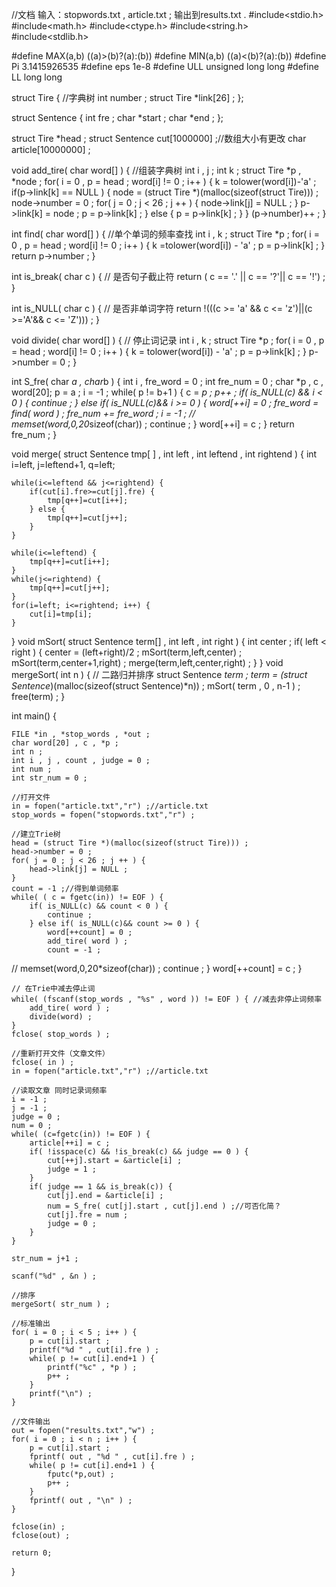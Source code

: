 //文档 输入：stopwords.txt , article.txt ; 输出到results.txt .
#include<stdio.h>
#include<math.h>
#include<ctype.h>
#include<string.h>
#include<stdlib.h>

#define MAX(a,b) ((a)>(b)?(a):(b))
#define MIN(a,b) ((a)<(b)?(a):(b))
#define Pi 3.1415926535
#define eps 1e-8
#define ULL unsigned long long
#define LL long long

struct Tire { //字典树
	int number ;
	struct Tire *link[26] ;
};

struct Sentence {
	int fre ;
	char *start ;
	char *end ;
};

struct Tire *head ;
struct Sentence cut[1000000] ;//数组大小有更改 
char article[10000000] ;

void add_tire( char word[] ) { //组装字典树
	int i , j ;
	int k ;
	struct Tire *p , *node ;
	for( i = 0 , p = head ; word[i] != 0 ; i++ ) {
		k = tolower(word[i])-'a' ;
		if(p->link[k] == NULL ) {
			node = (struct Tire *)(malloc(sizeof(struct Tire))) ;
			node->number = 0 ;
			for( j = 0 ; j < 26 ; j ++ ) {
				node->link[j] = NULL ;
			}
			p->link[k] = node ;
			p = p->link[k] ;
		} else {
			p = p->link[k] ;
		}
	}
	(p->number)++ ;
}

int find( char word[] ) { //单个单词的频率查找
	int i , k ;
	struct Tire *p ;
	for( i = 0 , p = head ; word[i] != 0 ; i++ ) {
		k =tolower(word[i]) - 'a' ;
		p = p->link[k] ;
	}
	return p->number ;
}

int is_break( char c ) { // 是否句子截止符
	return ( c == '.' || c == '?'|| c == '!') ;
}

int is_NULL( char c ) { // 是否非单词字符
	return !(((c >= 'a' && c <= 'z')||(c >='A'&& c <= 'Z'))) ;
}

void divide( char word[] ) { // 停止词记录
	int i , k ;
	struct Tire *p ;
	for( i = 0 , p = head ; word[i] != 0 ; i++ ) {
		k = tolower(word[i]) - 'a' ;
		p = p->link[k] ;
	}
	p->number = 0 ;
}

int S_fre( char *a , char*b ) {
	int i , fre_word = 0 ;
	int fre_num = 0 ;
	char *p , c , word[20];
	p = a ;
	i = -1 ;
	while( p != b+1 ) {
		c = *p ;
		p++ ;
		if( is_NULL(c) && i < 0 ) {
			continue ;
		} else if( is_NULL(c)&& i >= 0 ) {
			word[++i] = 0 ;
			fre_word = find( word ) ;
			fre_num += fre_word ;
			i = -1 ;
//			memset(word,0,20*sizeof(char)) ;
			continue ;
		}
		word[++i] = c ;
	}
	return fre_num ;
}

void merge( struct Sentence tmp[ ] , int left , int leftend , int rightend ) {
	int i=left, j=leftend+1, q=left;

	while(i<=leftend && j<=rightend) {
		if(cut[i].fre>=cut[j].fre) {
			tmp[q++]=cut[i++];
		} else {
			tmp[q++]=cut[j++];
		}
	}

	while(i<=leftend) {
		tmp[q++]=cut[i++];
	}
	while(j<=rightend) {
		tmp[q++]=cut[j++];
	}
	for(i=left; i<=rightend; i++) {
		cut[i]=tmp[i];
	}
}
void mSort( struct Sentence term[] , int left , int right ) {
	int center ;
	if( left < right ) {
		center = (left+right)/2 ;
		mSort(term,left,center) ;
		mSort(term,center+1,right) ;
		merge(term,left,center,right) ;
	}
}
void mergeSort( int n ) { // 二路归并排序
	struct Sentence *term ;
	term = (struct Sentence*)(malloc(sizeof(struct Sentence)*n)) ;
	mSort( term , 0 , n-1 ) ;
	free(term) ;
}

int main() {

	FILE *in , *stop_words , *out ;
	char word[20] , c , *p ;
	int n ;
	int i , j , count , judge = 0 ;
	int num ;
	int str_num = 0 ;

	//打开文件
	in = fopen("article.txt","r") ;//article.txt
	stop_words = fopen("stopwords.txt","r") ;

	//建立Trie树
	head = (struct Tire *)(malloc(sizeof(struct Tire))) ;
	head->number = 0 ;
	for( j = 0 ; j < 26 ; j ++ ) {
		head->link[j] = NULL ;
	}
	count = -1 ;//得到单词频率
	while( ( c = fgetc(in)) != EOF ) {
		if( is_NULL(c) && count < 0 ) {
			continue ;
		} else if( is_NULL(c)&& count >= 0 ) {
			word[++count] = 0 ;
			add_tire( word ) ;
			count = -1 ;
//			memset(word,0,20*sizeof(char)) ;
			continue ;
		}
		word[++count] = c ;
	}

	// 在Trie中减去停止词
	while( (fscanf(stop_words , "%s" , word )) != EOF ) { //减去非停止词频率
		add_tire( word ) ;
		divide(word) ;
	}
	fclose( stop_words ) ;

	//重新打开文件（文章文件）
	fclose( in ) ;
	in = fopen("article.txt","r") ;//article.txt

	//读取文章 同时记录词频率
	i = -1 ;
	j = -1 ;
	judge = 0 ;
	num = 0 ;
	while( (c=fgetc(in)) != EOF ) {
		article[++i] = c ;
		if( !isspace(c) && !is_break(c) && judge == 0 ) {
			cut[++j].start = &article[i] ;
			judge = 1 ;
		}
		if( judge == 1 && is_break(c)) {
			cut[j].end = &article[i] ;
			num = S_fre( cut[j].start , cut[j].end ) ;//可否化简？
			cut[j].fre = num ;
			judge = 0 ;
		}
	}

	str_num = j+1 ;

	scanf("%d" , &n ) ;

	//排序
	mergeSort( str_num ) ;

	//标准输出
	for( i = 0 ; i < 5 ; i++ ) {
		p = cut[i].start ;
		printf("%d " , cut[i].fre ) ;
		while( p != cut[i].end+1 ) {
			printf("%c" , *p ) ;
			p++ ;
		}
		printf("\n") ;
	}

	//文件输出
	out = fopen("results.txt","w") ;
	for( i = 0 ; i < n ; i++ ) {
		p = cut[i].start ;
		fprintf( out , "%d " , cut[i].fre ) ;
		while( p != cut[i].end+1 ) {
			fputc(*p,out) ;
			p++ ;
		}
		fprintf( out , "\n" ) ;
	}

	fclose(in) ;
	fclose(out) ;

	return 0;
}
